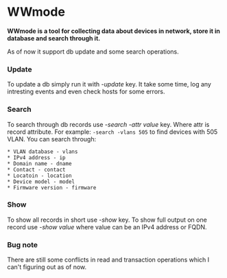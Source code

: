 WWmode
======

**WWmode is a tool for collecting data about devices in network, store it in
database and search through it.**

As of now it support db update and some search operations.

### Update

To update a db simply run it with *-update* key. It take some time, log any
intresting events and even check hosts for some errors.

### Search

To search through db records use *-search -attr value* key. Where attr is
record attribute. For example: `-search -vlans 505` to find devices with 505
VLAN.
You can search through:
    
    * VLAN database - vlans
    * IPv4 address - ip
    * Domain name - dname 
    * Contact - contact
    * Locatoin - location
    * Device model - model
    * Firmware version - firmware

### Show

To show all records in short use *-show* key. To show full output on one
record use *-show value* where value can be an IPv4 address or FQDN.

### Bug note

There are still some conflicts in read and transaction operations which
I can't figuring out as of now.
